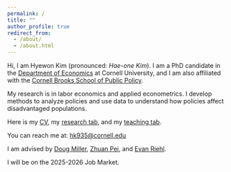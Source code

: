 ```yaml
---
permalink: /
title: ""
author_profile: true
redirect_from: 
  - /about/
  - /about.html
---
```


Hi, I am Hyewon Kim (pronounced: _Hae-one Kim_). I am a PhD candidate in the [Department of Economics](https://economics.cornell.edu/hyewon-kim) at Cornell University, and I am also affiliated with the [Cornell Brooks School of Public Policy](https://www.publicpolicy.cornell.edu/people/hyewon-kim/). 

My research is in labor economics and applied econometrics. I develop methods to analyze policies and use data to understand how policies affect disadvantaged populations.

Here is my [CV](files/CV_Hyewon_Kim.pdf), my [research tab](/research), and my [teaching tab](/teaching).

You can reach me at: [hk935@cornell.edu](mailto:hk935@cornell.edu)

I am advised by [Doug Miller](https://scholar.google.com/citations?user=swGqiwQAAAAJ&hl=en), [Zhuan Pei](https://peizhuan.github.io/), and [Evan Riehl](https://evanriehl.github.io/). 

I will be on the 2025-2026 Job Market.
